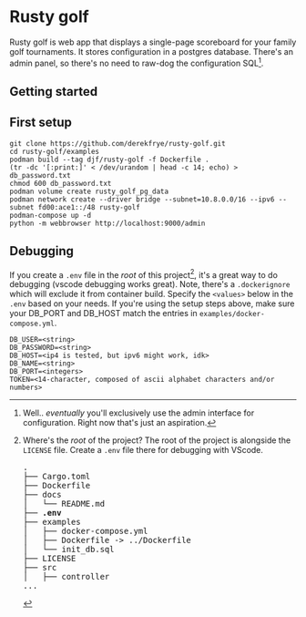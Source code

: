 # Rusty golf

Rusty golf is web app that displays a single-page scoreboard for your family golf tournaments. It stores configuration in a postgres database. There's an admin panel, so there's no need to raw-dog the configuration SQL[^1].

## Getting started

## First setup
```shell
git clone https://github.com/derekfrye/rusty-golf.git
cd rusty-golf/examples
podman build --tag djf/rusty-golf -f Dockerfile .
(tr -dc '[:print:]' < /dev/urandom | head -c 14; echo) > db_password.txt
chmod 600 db_password.txt
podman volume create rusty_golf_pg_data
podman network create --driver bridge --subnet=10.8.0.0/16 --ipv6 --subnet fd00:ace1::/48 rusty-golf
podman-compose up -d
python -m webbrowser http://localhost:9000/admin
```

## Debugging
If you create a `.env` file in the *root* of this project[^2], it's a great way to do debugging (vscode debugging works great). Note, there's a `.dockerignore` which will exclude it from container build. Specify the `<values>` below in the `.env` based on your needs. If you're using the setup steps above, make sure your DB_PORT and DB_HOST match the entries in `examples/docker-compose.yml`.
```text
DB_USER=<string>
DB_PASSWORD=<string>
DB_HOST=<ip4 is tested, but ipv6 might work, idk>
DB_NAME=<string>
DB_PORT=<integers>
TOKEN=<14-character, composed of ascii alphabet characters and/or numbers>
```

[^1]: Well.. *eventually* you'll exclusively use the admin interface for configuration. Right now that's just an aspiration.

[^2]: Where's the *root* of the project? The root of the project is alongside the `LICENSE` file. Create a `.env` file there for debugging with VScode.
    <pre>
    .
    ├── Cargo.toml
    ├── Dockerfile
    ├── docs
    │   └── README.md
    <b>├── .env</b>
    ├── examples
    │   ├── docker-compose.yml
    │   ├── Dockerfile -> ../Dockerfile
    │   └── init_db.sql
    ├── LICENSE
    ├── src
    │   ├── controller
    ...
    </pre>